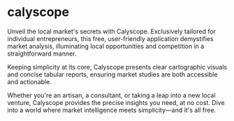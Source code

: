# calyscope
Unveil the local market's secrets with Calyscope. Exclusively tailored for individual entrepreneurs, this free, user-friendly application demystifies market analysis, illuminating local opportunities and competition in a straightforward manner.

Keeping simplicity at its core, Calyscope presents clear cartographic visuals and concise tabular reports, ensuring market studies are both accessible and actionable.

Whether you're an artisan, a consultant, or taking a leap into a new local venture, Calyscope provides the precise insights you need, at no cost. Dive into a world where market intelligence meets simplicity—and it's all free.
